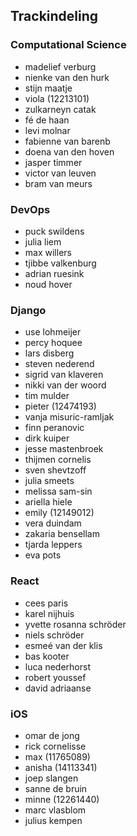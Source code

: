 ## Trackindeling

### Computational Science

- madelief verburg
- nienke van den hurk
- stijn maatje
- viola (12213101)
- zulkarneyn catak
- fé de haan
- levi molnar
- fabienne van barenb
- doena van den hoven
- jasper timmer
- victor van leuven
- bram van meurs

### DevOps

- puck swildens
- julia liem
- max willers
- tjibbe valkenburg
- adrian ruesink
- noud hover

### Django

- use lohmeijer
- percy hoquee
- lars disberg
- steven nederend
- sigrid van klaveren
- nikki van der woord
- tim mulder
- pieter (12474193)
- vanja misuric-ramljak
- finn peranovic
- dirk kuiper
- jesse mastenbroek
- thijmen cornelis
- sven shevtzoff
- julia smeets
- melissa sam-sin
- ariella hiele
- emily (12149012)
- vera duindam
- zakaria bensellam
- tjarda leppers
- eva pots

### React

- cees paris
- karel nijhuis
- yvette rosanna schröder
- niels schröder
- esmeé van der klis
- bas kooter
- luca nederhorst
- robert youssef
- david adriaanse

### iOS

- omar de jong
- rick cornelisse
- max (11765089)
- anisha (14113341)
- joep slangen
- sanne de bruin
- minne (12261440)
- marc vlasblom
- julius kempen

